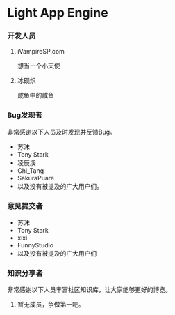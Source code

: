 # Light App Engine

### 开发人员

1. iVampireSP.com

   想当一个小天使

2. 冰砚炽

   咸鱼中的咸鱼



### Bug发现者

非常感谢以下人员及时发现并反馈Bug。

- 苏沫
- Tony Stark
- 凌辰溪
- Chi_Tang
- SakuraPuare
- 以及没有被提及的广大用户们。

### 意见提交者

- 苏沫
- Tony Stark
- xixi
- FunnyStudio
- 以及没有被提及的广大用户们

### 知识分享者

非常感谢以下人员丰富社区知识库，让大家能够更好的博览。

1. 暂无成员，争做第一吧。
